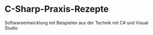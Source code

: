 # C-Sharp-Praxis-Rezepte
Softwareentwicklung mit Beispielen aus der Technik mit C# und Visual Studio
